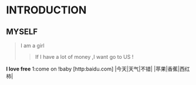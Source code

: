 # INTRODUCTION
## MYSELF
> I am a girl 
>> If I have a lot of money ,I want go to US !

**I love free**
1:come on !baby
[http:baidu.com]
|今天|天气|不错|
|苹果|香蕉|西红柿|

